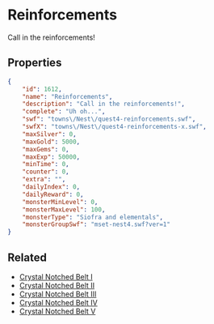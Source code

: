 # Reinforcements

Call in the reinforcements!

## Properties

```json
{
    "id": 1612,
    "name": "Reinforcements",
    "description": "Call in the reinforcements!",
    "complete": "Uh oh...",
    "swf": "towns\/Nest\/quest4-reinforcements.swf",
    "swfX": "towns\/Nest\/quest4-reinforcements-x.swf",
    "maxSilver": 0,
    "maxGold": 5000,
    "maxGems": 0,
    "maxExp": 50000,
    "minTime": 0,
    "counter": 0,
    "extra": "",
    "dailyIndex": 0,
    "dailyReward": 0,
    "monsterMinLevel": 0,
    "monsterMaxLevel": 100,
    "monsterType": "Siofra and elementals",
    "monsterGroupSwf": "mset-nest4.swf?ver=1"
}
```

## Related

- [Crystal Notched Belt I](../items/18680-crystal-notched-belt-i.md)
- [Crystal Notched Belt II](../items/18681-crystal-notched-belt-ii.md)
- [Crystal Notched Belt III](../items/18682-crystal-notched-belt-iii.md)
- [Crystal Notched Belt IV](../items/18683-crystal-notched-belt-iv.md)
- [Crystal Notched Belt V](../items/18684-crystal-notched-belt-v.md)

